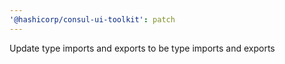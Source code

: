 ```yaml
---
'@hashicorp/consul-ui-toolkit': patch
---
```


Update type imports and exports to be type imports and exports
